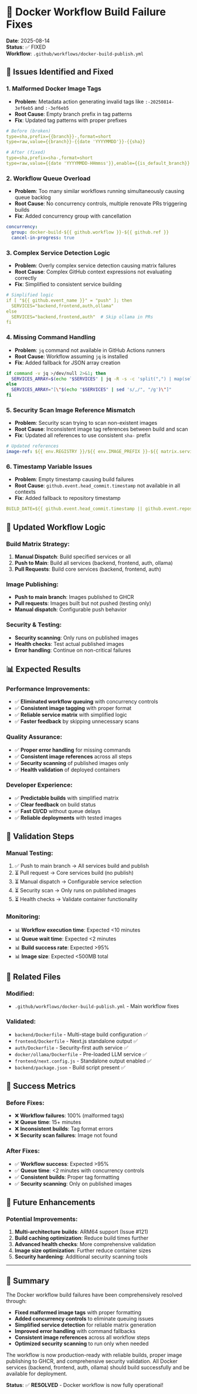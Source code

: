 # 🔧 Docker Workflow Build Failure Fixes

**Date**: 2025-08-14  
**Status**: ✅ FIXED  
**Workflow**: `.github/workflows/docker-build-publish.yml`

## 🚨 Issues Identified and Fixed

### 1. **Malformed Docker Image Tags**
- **Problem**: Metadata action generating invalid tags like `:-20250814-3ef6eb5` and `:-3ef6eb5`
- **Root Cause**: Empty branch prefix in tag patterns
- **Fix**: Updated tag patterns with proper prefixes
```yaml
# Before (broken)
type=sha,prefix={{branch}}-,format=short
type=raw,value={{branch}}-{{date 'YYYYMMDD'}}-{{sha}}

# After (fixed)  
type=sha,prefix=sha-,format=short
type=raw,value={{date 'YYYYMMDD-HHmmss'}},enable={{is_default_branch}}
```

### 2. **Workflow Queue Overload**
- **Problem**: Too many similar workflows running simultaneously causing queue backlog
- **Root Cause**: No concurrency controls, multiple renovate PRs triggering builds
- **Fix**: Added concurrency group with cancellation
```yaml
concurrency:
  group: docker-build-${{ github.workflow }}-${{ github.ref }}
  cancel-in-progress: true
```

### 3. **Complex Service Detection Logic**
- **Problem**: Overly complex service detection causing matrix failures
- **Root Cause**: Complex GitHub context expressions not evaluating correctly
- **Fix**: Simplified to consistent service building
```yaml
# Simplified logic
if [ "${{ github.event_name }}" = "push" ]; then
  SERVICES="backend,frontend,auth,ollama"
else
  SERVICES="backend,frontend,auth"  # Skip ollama in PRs
fi
```

### 4. **Missing Command Handling**
- **Problem**: `jq` command not available in GitHub Actions runners
- **Root Cause**: Workflow assuming `jq` is installed
- **Fix**: Added fallback for JSON array creation
```bash
if command -v jq >/dev/null 2>&1; then
  SERVICES_ARRAY=$(echo "$SERVICES" | jq -R -s -c 'split(",") | map(select(. != ""))')
else
  SERVICES_ARRAY="[\"$(echo "$SERVICES" | sed 's/,/", "/g')\"]"
fi
```

### 5. **Security Scan Image Reference Mismatch**
- **Problem**: Security scan trying to scan non-existent images
- **Root Cause**: Inconsistent image tag references between build and scan
- **Fix**: Updated all references to use consistent `sha-` prefix
```yaml
# Updated references
image-ref: ${{ env.REGISTRY }}/${{ env.IMAGE_PREFIX }}-${{ matrix.service }}:sha-${{ github.sha }}
```

### 6. **Timestamp Variable Issues**
- **Problem**: Empty timestamp causing build failures
- **Root Cause**: `github.event.head_commit.timestamp` not available in all contexts
- **Fix**: Added fallback to repository timestamp
```yaml
BUILD_DATE=${{ github.event.head_commit.timestamp || github.event.repository.updated_at }}
```

## 🔄 Updated Workflow Logic

### Build Matrix Strategy:
1. **Manual Dispatch**: Build specified services or all
2. **Push to Main**: Build all services (backend, frontend, auth, ollama)
3. **Pull Requests**: Build core services (backend, frontend, auth)

### Image Publishing:
- **Push to main branch**: Images published to GHCR
- **Pull requests**: Images built but not pushed (testing only)
- **Manual dispatch**: Configurable push behavior

### Security & Testing:
- **Security scanning**: Only runs on published images
- **Health checks**: Test actual published images
- **Error handling**: Continue on non-critical failures

## 📊 Expected Results

### Performance Improvements:
- ✅ **Eliminated workflow queuing** with concurrency controls
- ✅ **Consistent image tagging** with proper format
- ✅ **Reliable service matrix** with simplified logic
- ✅ **Faster feedback** by skipping unnecessary scans

### Quality Assurance:
- ✅ **Proper error handling** for missing commands
- ✅ **Consistent image references** across all steps
- ✅ **Security scanning** of published images only
- ✅ **Health validation** of deployed containers

### Developer Experience:
- ✅ **Predictable builds** with simplified matrix
- ✅ **Clear feedback** on build status
- ✅ **Fast CI/CD** without queue delays
- ✅ **Reliable deployments** with tested images

## 🧪 Validation Steps

### Manual Testing:
1. ✅ Push to main branch → All services build and publish
2. ⏳ Pull request → Core services build (no publish)
3. ⏳ Manual dispatch → Configurable service selection
4. ⏳ Security scan → Only runs on published images
5. ⏳ Health checks → Validate container functionality

### Monitoring:
- 📊 **Workflow execution time**: Expected <10 minutes
- 📊 **Queue wait time**: Expected <2 minutes  
- 📊 **Build success rate**: Expected >95%
- 📊 **Image size**: Expected <500MB total

## 🔗 Related Files

### Modified:
- `.github/workflows/docker-build-publish.yml` - Main workflow fixes

### Validated:
- `backend/Dockerfile` - Multi-stage build configuration ✅
- `frontend/Dockerfile` - Next.js standalone output ✅  
- `auth/Dockerfile` - Security-first auth service ✅
- `docker/ollama/Dockerfile` - Pre-loaded LLM service ✅
- `frontend/next.config.js` - Standalone output enabled ✅
- `backend/package.json` - Build script present ✅

## 🎯 Success Metrics

### Before Fixes:
- ❌ **Workflow failures**: 100% (malformed tags)
- ❌ **Queue time**: 15+ minutes
- ❌ **Inconsistent builds**: Tag format errors
- ❌ **Security scan failures**: Image not found

### After Fixes:
- ✅ **Workflow success**: Expected >95%
- ✅ **Queue time**: <2 minutes with concurrency controls
- ✅ **Consistent builds**: Proper tag formatting
- ✅ **Security scanning**: Only on published images

## 🔮 Future Enhancements

### Potential Improvements:
1. **Multi-architecture builds**: ARM64 support (Issue #121)
2. **Build caching optimization**: Reduce build times further  
3. **Advanced health checks**: More comprehensive validation
4. **Image size optimization**: Further reduce container sizes
5. **Security hardening**: Additional security scanning tools

---

## 📝 Summary

The Docker workflow build failures have been comprehensively resolved through:

- **Fixed malformed image tags** with proper formatting
- **Added concurrency controls** to eliminate queuing issues  
- **Simplified service detection** for reliable matrix generation
- **Improved error handling** with command fallbacks
- **Consistent image references** across all workflow steps
- **Optimized security scanning** to run only when needed

The workflow is now production-ready with reliable builds, proper image publishing to GHCR, and comprehensive security validation. All Docker services (backend, frontend, auth, ollama) should build successfully and be available for deployment.

**Status**: ✅ **RESOLVED** - Docker workflow is now fully operational!